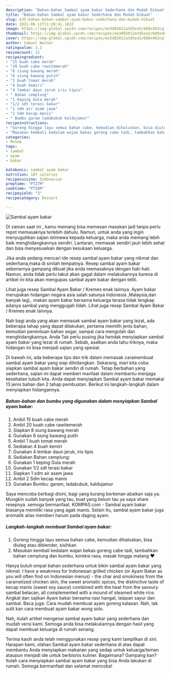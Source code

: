 ```yaml
---
description: "Bahan-bahan Sambal ayam bakar Sederhana dan Mudah Dibuat"
title: "Bahan-bahan Sambal ayam bakar Sederhana dan Mudah Dibuat"
slug: 635-bahan-bahan-sambal-ayam-bakar-sederhana-dan-mudah-dibuat
date: 2021-06-11T11:28:41.182Z
image: https://img-global.cpcdn.com/recipes/ee3d02012a3d5ea5/680x482cq70/sambal-ayam-bakar-foto-resep-utama.jpg
thumbnail: https://img-global.cpcdn.com/recipes/ee3d02012a3d5ea5/680x482cq70/sambal-ayam-bakar-foto-resep-utama.jpg
cover: https://img-global.cpcdn.com/recipes/ee3d02012a3d5ea5/680x482cq70/sambal-ayam-bakar-foto-resep-utama.jpg
author: Samuel Warner
ratingvalue: 3.3
reviewcount: 15
recipeingredient:
- "15 buah cabe merah"
- "20 buah cabe rawitemerah"
- "8 siung bawang merah"
- "6 siung bawang putih"
- "1 buah tomat merah"
- "4 buah kemiri"
- "4 lembar daun jeruk iris tipis"
- " Bahan cemplung"
- "1 keping Gula merah"
- "1/2 sdt terasi bakar"
- "1 sdm air asam jawa"
- "2 Sdm kecap manis"
- " Bumbu garam ladabubuk kaldujamur"
recipeinstructions:
- "Goreng hingga layu semua bahan cabe, kemudian dihaluskan, bisa diuleg atau diblender, sisihkan"
- "Masukan kembali kedalam wajan bekas goreng cabe tadi, tambahkan bahan cemplung dan bumbu, koreksi rasa, masak hingga matang ❤️"
categories:
- Resep
tags:
- sambal
- ayam
- bakar

katakunci: sambal ayam bakar 
nutrition: 187 calories
recipecuisine: Indonesian
preptime: "PT27M"
cooktime: "PT56M"
recipeyield: "3"
recipecategory: Dessert

---
```



![Sambal ayam bakar](https://img-global.cpcdn.com/recipes/ee3d02012a3d5ea5/680x482cq70/sambal-ayam-bakar-foto-resep-utama.jpg)

Di zaman  saat ini , kamu memang bisa memesan masakan jadi tanpa perlu repot memasaknya terlebih dahulu. Namun, untuk anda yang ingin menyuguhkan sajian istimewa kepada keluarga, maka anda memang lebih baik menghidangkannya sendiri. Lantaran, memasak sendiri jauh lebih sehat dan bisa menyesuaikan dengan kesukaan keluarga.

Jika anda sedang mencari ide resep sambal ayam bakar yang nikmat dan sederhana,maka di sinilah tempatnya. Resep sambal ayam bakar  sebenarnya gampang dibuat jika anda memasaknya dengan hati-hati. Namun, anda tidak perlu takut akan gagal dalam melakukannya 
karena di artikel ini kita akan mengupas sambal ayam bakar dengan teliti.  

Lihat juga resep Sambal Ayam Bakar / Kremes enak lainnya. Ayam bakar merupakan hidangan negara asia salah satunya Indonesia ,Malaysia,dan banyak lagi,. makan ayam bakar bersama keluarga terasa tidak lengkap adanya sambal yang menggugah lidah. Lihat juga resep Sambal Ayam Bakar / Kremes enak lainnya.

Nah bagi anda yang akan memasak sambal ayam bakar yang lezat, ada beberapa tahap yang dapat dilakukan, pertama memilih jenis bahan, kemudian penentuan bahan segar, sampai cara mengolah dan menghidangkannya. Anda Tak perlu pusing jika hendak menyiapkan sambal ayam bakar yang lezat di rumah. Sebab, asalkan anda  tahu triknya, maka hidangan ini bisa menjadi sajian yang spesial.

Di bawah ini, ada beberapa tips dan trik dalam memasak caramembuat sambal ayam bakar yang siap dihidangkan. Sekarang, mari kita coba siapkan sambal ayam bakar sendiri di rumah. Tetap berbahan yang sederhana, sajian ini dapat memberi manfaat dalam membantu menjaga kesehatan tubuh kita. Anda dapat menyiapkan Sambal ayam bakar memakai 13 jenis bahan dan 2 tahap pembuatan. Berikut ini langkah-langkah dalam menyiapkan hidangannya.

<!--inarticleads1-->

##### Bahan-bahan dan bumbu yang digunakan dalam menyiapkan Sambal ayam bakar:

1. Ambil 15 buah cabe merah
1. Ambil 20 buah cabe rawitemerah
1. Siapkan 8 siung bawang merah
1. Gunakan 6 siung bawang putih
1. Ambil 1 buah tomat merah
1. Sediakan 4 buah kemiri
1. Gunakan 4 lembar daun jeruk, iris tipis
1. Sediakan  Bahan cemplung:
1. Gunakan 1 keping Gula merah
1. Gunakan 1/2 sdt terasi bakar
1. Siapkan 1 sdm air asam jawa
1. Ambil 2 Sdm kecap manis
1. Gunakan  Bumbu: garam, ladabubuk, kaldujamur


Saya mencoba berbagi disini, bagi yang kurang berkenan abaikan saja ya. Mungkin sudah banyak yang tau, buat yang belum tau ya saya share resepnya. semoga bermanfaat. KOMPAS.com - Sambal ayam bakar biasanya memiliki rasa yang agak manis. Selain itu, sambal ayam bakar juga aromatik alias memberi harum pada daging ayam. 

<!--inarticleads2-->

##### Langkah-langkah membuat Sambal ayam bakar:

1. Goreng hingga layu semua bahan cabe, kemudian dihaluskan, bisa diuleg atau diblender, sisihkan
1. Masukan kembali kedalam wajan bekas goreng cabe tadi, tambahkan bahan cemplung dan bumbu, koreksi rasa, masak hingga matang ❤️


Hanya butuh empat bahan sederhana untuk bikin sambal ayam bakar yang nikmat. I have a weakness for Indonesian grilled chicken (or Ayam Bakar as you will often find on Indonesian menus) - the char and smokiness from the caramelized chicken skin, the sweet aromatic spices, the distinctive taste of kecap manis (sweet soy sauce) combined with the heat from the savoury sambal belacan, all complemented with a mound of steamed white rice. Angkat dan sajikan Ayam bakar bersama nasi hangat, lalapan sayur dan sambal. Baca juga: Cara mudah membuat ayam goreng kalasan. Nah, tak sulit kan cara membuat ayam bakar wong solo. 

Nah, itulah artikel mengenai  sambal ayam bakar  yang sederhana dan mudah versi kami. Semoga anda bisa melakukannya dengan hasil yang dapat membuat keluarga di rumah senang. 

Terima kasih anda telah menggunakan resep yang kami tampilkan di sini. Harapan kami, olahan  Sambal ayam bakar sederhana di atas dapat membantu Anda menyiapkan makanan yang sedap untuk keluarga/teman ataupun menjadi ide untuk berbisnis kuliner. Bagaimana? Gampang kan? Itulah cara menyiapkan sambal ayam bakar yang bisa Anda lakukan di rumah. Semoga bermanfaat dan selamat mencoba!

